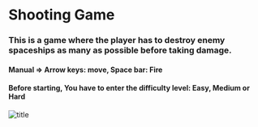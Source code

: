 # Shooting Game

### This is a game where the player has to destroy enemy spaceships as many as possible before taking damage.

#### Manual => Arrow keys: move, Space bar: Fire

#### Before starting, You have to enter the difficulty level: Easy, Medium or Hard 


![title](https://github.com/godvg15/Shooting-Game/blob/8f3ca07526fc6d24220441295a9a68cfa2fd174b/Image.JPG)   

